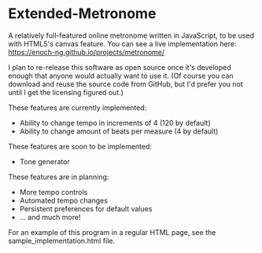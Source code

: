 # Extended-Metronome
A relatively full-featured online metronome written in JavaScript, to be used with HTML5's canvas feature. You can see a live implementation here: https://enoch-ng.github.io/projects/metronome/

I plan to re-release this software as open source once it's developed enough that anyone would actually want to use it. (Of course you can download and reuse the source code from GitHub, but I'd prefer you not until I get the licensing figured out.)

These features are currently implemented:
* Ability to change tempo in increments of 4 (120 by default)
* Ability to change amount of beats per measure (4 by default)

These features are soon to be implemented:
* Tone generator

These features are in planning:
* More tempo controls
* Automated tempo changes
* Persistent preferences for default values
* ... and much more!

For an example of this program in a regular HTML page, see the sample_implementation.html file.
